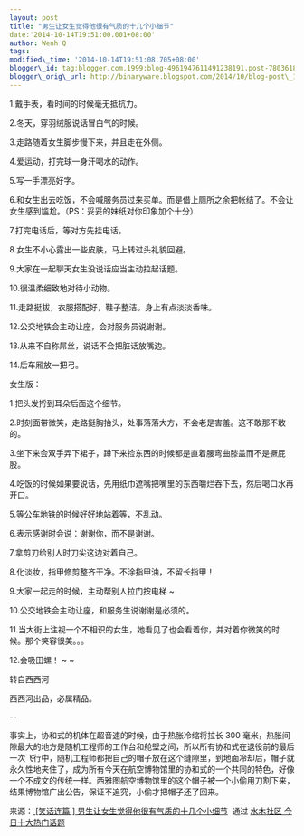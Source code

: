 ```yaml
--- 
layout: post 
title: "男生让女生觉得他很有气质的十几个小细节" 
date:'2014-10-14T19:51:00.001+08:00' 
author: Wenh Q
tags:
modified\_time: '2014-10-14T19:51:08.705+08:00' 
blogger\_id: tag:blogger.com,1999:blog-4961947611491238191.post-7803618371195852966
blogger\_orig\_url: http://binaryware.blogspot.com/2014/10/blog-post\_14.html
---
```

1.戴手表，看时间的时候毫无抵抗力。



2.冬天，穿羽绒服说话冒白气的时候。



3.走路随着女生脚步慢下来，并且走在外侧。



4.爱运动，打完球一身汗喝水的动作。



5.写一手漂亮好字。



6.和女生出去吃饭，不会喊服务员过来买单。而是借上厕所之余把帐结了。不会让女生感到尴尬。（PS：妥妥的妹纸对你印象加个十分）



7.打完电话后，等对方先挂电话。



8.女生不小心露出一些皮肤，马上转过头礼貌回避。



9.大家在一起聊天女生没说话应当主动拉起话题。



10.很温柔细致地对待小动物。



11.走路挺拔，衣服搭配好，鞋子整洁。身上有点淡淡香味。



12.公交地铁会主动让座，会对服务员说谢谢。



13.从来不自称屌丝，说话不会把脏话放嘴边。



14.后车厢放一把弓。









女生版：



1.把头发捋到耳朵后面这个细节。



<div>

2.时刻面带微笑，走路挺胸抬头，处事落落大方，不会老是害羞。这不敢那不敢的。



3.坐下来会双手弄下裙子，蹲下来捡东西的时候都是直着腰弯曲膝盖而不是撅屁股。



4.吃饭的时候如果要说话，先用纸巾遮嘴把嘴里的东西嚼烂吞下去，然后喝口水再开口。



5.等公车地铁的时候好好地站着等，不乱动。



6.表示感谢时会说：谢谢你，而不是谢谢。


</div>

<div>

7.拿剪刀给别人时刀尖这边对着自己。



8.化淡妆，指甲修剪整齐干净。不涂指甲油，不留长指甲！



9.大家一起走的时候，主动帮别人拉门按电梯
~



10.公交地铁会主动让座，和服务生说谢谢是必须的。



11.当大街上注视一个不相识的女生，她看见了也会看着你，并对着你微笑的时候。那个笑容很美。。。



12.会吸田螺！
~
~



转自西西河



西西河出品，必属精品。



--



事实上，协和式的机体在超音速的时候，由于热胀冷缩将拉长 300
毫米，热胀间隙最大的地方是随机工程师的工作台和舱壁之间，所以所有协和式在退役前的最后一次飞行中，随机工程师都把自己的帽子放在这个缝隙里，到地面冷却后，帽子就永久性地夹住了，成为所有今天在航空博物馆里的协和式的一个共同的特色，好像一个不成文的传统一样。西雅图航空博物馆里的这个帽子被一个小偷用刀割下来，结果博物馆广出公告，保证不追究，小偷才把帽子还了回来。
<div>




</div>

<div>

来源：[
[笑话连篇
]
男生让女生觉得他很有气质的十几个小细节](http://www.newsmth.net/bbstcon.php?board=Joke&gid=3365055)  通过 [水木社区
今日十大热门话题](http://www.newsmth.net/frames.html)

</div>

</div>
